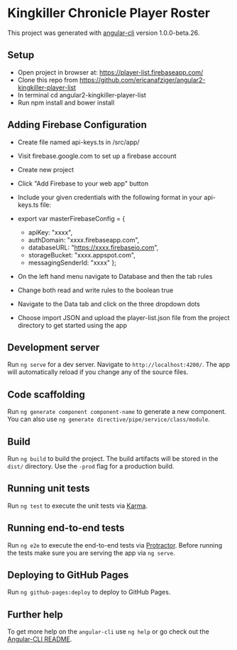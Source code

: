 # Kingkiller Chronicle Player Roster

This project was generated with [angular-cli](https://github.com/angular/angular-cli) version 1.0.0-beta.26.

## Setup
* Open project in browser at: https://player-list.firebaseapp.com/
* Clone this repo from https://github.com/ericanafziger/angular2-kingkiller-player-list
* In terminal cd angular2-kingkiller-player-list
* Run npm install and bower install

## Adding Firebase Configuration
* Create file named api-keys.ts in /src/app/
* Visit firebase.google.com to set up a firebase account
* Create new project
* Click "Add Firebase to your web app" button
* Include your given credentials with the following format in your api-keys.ts file:

* export var masterFirebaseConfig = {
  * apiKey: "xxxx",
  * authDomain: "xxxx.firebaseapp.com",
  * databaseURL: "https://xxxx.firebaseio.com",
  * storageBucket: "xxxx.appspot.com",
  * messagingSenderId: "xxxx" };
* On the left hand menu navigate to Database and then the tab rules
* Change both read and write rules to the boolean true
* Navigate to the Data tab and click on the three dropdown dots
* Choose import JSON and upload the player-list.json file from the project directory to get started using the app

## Development server
Run `ng serve` for a dev server. Navigate to `http://localhost:4200/`. The app will automatically reload if you change any of the source files.

## Code scaffolding

Run `ng generate component component-name` to generate a new component. You can also use `ng generate directive/pipe/service/class/module`.

## Build

Run `ng build` to build the project. The build artifacts will be stored in the `dist/` directory. Use the `-prod` flag for a production build.

## Running unit tests

Run `ng test` to execute the unit tests via [Karma](https://karma-runner.github.io).

## Running end-to-end tests

Run `ng e2e` to execute the end-to-end tests via [Protractor](http://www.protractortest.org/).
Before running the tests make sure you are serving the app via `ng serve`.


## Deploying to GitHub Pages

Run `ng github-pages:deploy` to deploy to GitHub Pages.

## Further help

To get more help on the `angular-cli` use `ng help` or go check out the [Angular-CLI README](https://github.com/angular/angular-cli/blob/master/README.md).
